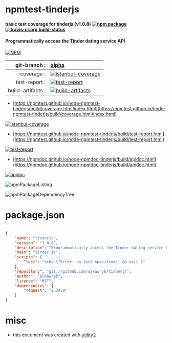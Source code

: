 # npmtest-tinderjs

#### basic test coverage for  tinderjs (v1.0.8)  [![npm package](https://img.shields.io/npm/v/npmtest-tinderjs.svg?style=flat-square)](https://www.npmjs.org/package/npmtest-tinderjs) [![travis-ci.org build-status](https://api.travis-ci.org/npmtest/node-npmtest-tinderjs.svg)](https://travis-ci.org/npmtest/node-npmtest-tinderjs)

#### Programmatically access the Tinder dating service API

[![NPM](https://nodei.co/npm/tinderjs.png?downloads=true&downloadRank=true&stars=true)](https://www.npmjs.com/package/tinderjs)

| git-branch : | [alpha](https://github.com/npmtest/node-npmtest-tinderjs/tree/alpha)|
|--:|:--|
| coverage : | [![istanbul-coverage](https://npmtest.github.io/node-npmtest-tinderjs/build/coverage.badge.svg)](https://npmtest.github.io/node-npmtest-tinderjs/build/coverage.html/index.html)|
| test-report : | [![test-report](https://npmtest.github.io/node-npmtest-tinderjs/build/test-report.badge.svg)](https://npmtest.github.io/node-npmtest-tinderjs/build/test-report.html)|
| build-artifacts : | [![build-artifacts](https://npmtest.github.io/node-npmtest-tinderjs/glyphicons_144_folder_open.png)](https://github.com/npmtest/node-npmtest-tinderjs/tree/gh-pages/build)|

- [https://npmtest.github.io/node-npmtest-tinderjs/build/coverage.html/index.html](https://npmtest.github.io/node-npmtest-tinderjs/build/coverage.html/index.html)

[![istanbul-coverage](https://npmtest.github.io/node-npmtest-tinderjs/build/screenCapture.buildCi.browser.%252Ftmp%252Fbuild%252Fcoverage.lib.html.png)](https://npmtest.github.io/node-npmtest-tinderjs/build/coverage.html/index.html)

- [https://npmtest.github.io/node-npmtest-tinderjs/build/test-report.html](https://npmtest.github.io/node-npmtest-tinderjs/build/test-report.html)

[![test-report](https://npmtest.github.io/node-npmtest-tinderjs/build/screenCapture.buildCi.browser.%252Ftmp%252Fbuild%252Ftest-report.html.png)](https://npmtest.github.io/node-npmtest-tinderjs/build/test-report.html)

- [https://npmdoc.github.io/node-npmdoc-tinderjs/build/apidoc.html](https://npmdoc.github.io/node-npmdoc-tinderjs/build/apidoc.html)

[![apidoc](https://npmdoc.github.io/node-npmdoc-tinderjs/build/screenCapture.buildCi.browser.%252Ftmp%252Fbuild%252Fapidoc.html.png)](https://npmdoc.github.io/node-npmdoc-tinderjs/build/apidoc.html)

![npmPackageListing](https://npmtest.github.io/node-npmtest-tinderjs/build/screenCapture.npmPackageListing.svg)

![npmPackageDependencyTree](https://npmtest.github.io/node-npmtest-tinderjs/build/screenCapture.npmPackageDependencyTree.svg)



# package.json

```json

{
    "name": "tinderjs",
    "version": "1.0.8",
    "description": "Programmatically access the Tinder dating service API",
    "main": "tinder.js",
    "scripts": {
        "test": "echo \"Error: no test specified\" && exit 1"
    },
    "repository": "git://github.com/alkawryk/tinderjs",
    "author": "alkawryk",
    "license": "MIT",
    "dependencies": {
        "request": "2.34.0"
    }
}
```



# misc
- this document was created with [utility2](https://github.com/kaizhu256/node-utility2)
